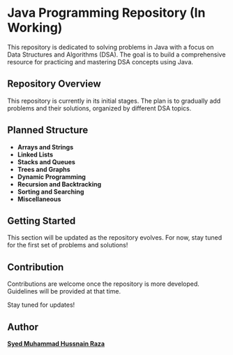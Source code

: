 # Java Programming Repository (In Working)

This repository is dedicated to solving problems in Java with a focus on Data Structures and Algorithms (DSA). The goal is to build a comprehensive resource for practicing and mastering DSA concepts using Java.

## Repository Overview

This repository is currently in its initial stages. The plan is to gradually add problems and their solutions, organized by different DSA topics.

## Planned Structure

- **Arrays and Strings**
- **Linked Lists**
- **Stacks and Queues**
- **Trees and Graphs**
- **Dynamic Programming**
- **Recursion and Backtracking**
- **Sorting and Searching**
- **Miscellaneous**

## Getting Started

This section will be updated as the repository evolves. For now, stay tuned for the first set of problems and solutions!

## Contribution

Contributions are welcome once the repository is more developed. Guidelines will be provided at that time.

Stay tuned for updates!

## Author

**[Syed Muhammad Hussnain Raza](https://www.linkedin.com/in/syed-muhammad-hussnain-raza)**

